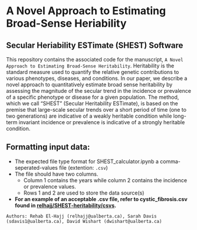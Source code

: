 # A Novel Approach to Estimating Broad-Sense Heriability 

## Secular Heriability ESTimate (SHEST) Software
This repository contains the associated code for the manuscript, `A Novel Approach to Estimating Broad-Sense Heritability`. Heritability is the standard measure used to quantify the relative genetic contributions to various phenotypes, diseases, and conditions. In our paper, we describe a novel approach to quantitatively estimate broad sense heritability by assessing the magnitude of the secular trend in the incidence or prevalence of a specific phenotype or disease for a given population. The method, which we call “SHEST” (Secular Heritability ESTimate), is based on the premise that large-scale secular trends over a short period of time (one to two generations) are indicative of a weakly heritable condition while long-term invariant incidence or prevalence is indicative of a strongly heritable condition.

## Formatting input data:
* The expected file type format for SHEST_calculator.ipynb a comma-seperated-values file (extention: `.csv`)
* The file should have two columns. 
  * Column 1 contains the years while column 2 contains the incidence or prevalence values.
  * Rows 1 and 2 are used to store the data source(s)
* **For an example of an acceptable .csv file, refer to cystic_fibrosis.csv found in [relhajj/SHEST-heritability/csvs](https://github.com/relhajj/SHEST-heritability/blob/92acb4219c7ee84a49af64f883985fce5f8dd3b3/csvs/cystic_fibrosis.csv).**

`Authors: Rehab El-Hajj (relhajj@ualberta.ca), Sarah Davis (sdavis1@ualberta.ca), David Wishart (dwishart@ualberta.ca)`
